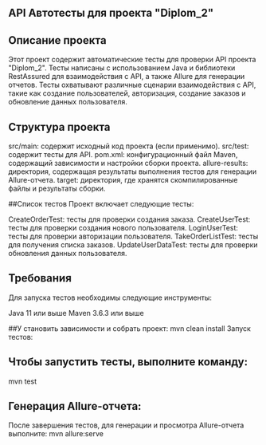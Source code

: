 ## API Автотесты для проекта "Diplom_2"
## Описание проекта
Этот проект содержит автоматические тесты для проверки API проекта "Diplom_2". Тесты написаны с использованием Java и библиотеки RestAssured для взаимодействия с API, а также Allure для генерации отчетов. Тесты охватывают различные сценарии взаимодействия с API, такие как создание пользователей, авторизация, создание заказов и обновление данных пользователя.

## Структура проекта
src/main: содержит исходный код проекта (если применимо).
src/test: содержит тесты для API.
pom.xml: конфигурационный файл Maven, содержащий зависимости и настройки сборки проекта.
allure-results: директория, содержащая результаты выполнения тестов для генерации Allure-отчета.
target: директория, где хранятся скомпилированные файлы и результаты сборки.

##Список тестов
Проект включает следующие тесты:

CreateOrderTest: тесты для проверки создания заказа.
CreateUserTest: тесты для проверки создания нового пользователя.
LoginUserTest: тесты для проверки авторизации пользователя.
TakeOrderListTest: тесты для получения списка заказов.
UpdateUserDataTest: тесты для проверки обновления данных пользователя.

## Требования
Для запуска тестов необходимы следующие инструменты:

Java 11 или выше
Maven 3.6.3 или выше

##У становить зависимости и собрать проект:
mvn clean install
Запуск тестов:

## Чтобы запустить тесты, выполните команду:
mvn test

## Генерация Allure-отчета:
После завершения тестов, для генерации и просмотра Allure-отчета выполните:
mvn allure:serve
